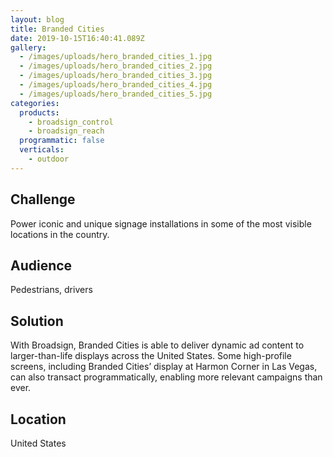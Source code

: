 ```yaml
---
layout: blog
title: Branded Cities
date: 2019-10-15T16:40:41.089Z
gallery:
  - /images/uploads/hero_branded_cities_1.jpg
  - /images/uploads/hero_branded_cities_2.jpg
  - /images/uploads/hero_branded_cities_3.jpg
  - /images/uploads/hero_branded_cities_4.jpg
  - /images/uploads/hero_branded_cities_5.jpg
categories:
  products:
    - broadsign_control
    - broadsign_reach
  programmatic: false
  verticals:
    - outdoor
---
```

## Challenge

Power iconic and unique signage installations in some of the most visible locations in the country.

## Audience

Pedestrians, drivers

## Solution

With Broadsign, Branded Cities is able to deliver dynamic ad content to larger-than-life displays across the United States. Some high-profile screens, including Branded Cities’ display at Harmon Corner in Las Vegas, can also transact programmatically, enabling more relevant campaigns than ever.

## Location

United States
